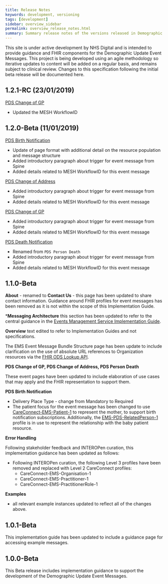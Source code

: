 ```yaml
---
title: Release Notes
keywords: development, versioning
tags: [development]
sidebar: overview_sidebar
permalink: overview_release_notes.html
summary: Summary release notes of the versions released in Demographic Update Event Messages Implementation Guide
---
```


This site is under active development by NHS Digital and is intended to provide guidance and FHIR components for the Demographic Update Event Messages. This project is being developed using an agile methodology so iterative updates to content will be added on a regular basis, and remains subject to clinical review. Changes to this specification following the initial beta release will be documented here.

## 1.2.1-RC (23/01/2019) ##

[PDS Change of GP](explore_pds_change_of_gp.html)
- Updated the MESH WorkflowID


## 1.2.0-Beta (11/01/2019) ##

[PDS Birth Notification](explore_pds_birth_notification.html)
- Update of page format with additional detail on the resource population and message structure
- Added introductory paragraph about trigger for event message from Spine
- Added details related to MESH WorkflowID for this event message

[PDS Change of Address](explore_pds_change_of_address.html)
- Added introductory paragraph about trigger for event message from Spine
- Added details related to MESH WorkflowID for this event message

[PDS Change of GP](explore_pds_change_of_gp.html)
- Added introductory paragraph about trigger for event message from Spine
- Added details related to MESH WorkflowID for this event message

[PDS Death Notification](explore_pds_death_notification.html)
- Renamed from `PDS Person Death`
- Added introductory paragraph about trigger for event message from Spine
- Added details related to MESH WorkflowID for this event message


## 1.1.0-Beta ##

**About** - renamed to **Contact Us** - this page has been updated to share contact information. Guidance around FHIR profiles for event messages has been removed as it is not within the scope of this Implementation Guide. 

***Messaging Architecture** this section has been updated to refer to the central guidance in the [Events Management Service Implementation Guide](https://developer.nhs.uk/apis/ems-beta/).

**Overview** text edited to refer to Implementation Guides and not specifications. 

The EMS Event Message Bundle Structure page has been update to include clarification on the use of absolute URL references to Organization resources via the [FHIR ODS Lookup API](https://developer.nhs.uk/apis/ods).

**PDS Change of GP, PDS Change of Address, PDS Person Death**

These event pages have been updated to include elaboration of use cases that may apply and the FHIR representation to support them.

**PDS Birth Notification**
- Delivery Place Type - change from Mandatory to Required
- The patient focus for the event message has been changed to use [CareConnect-EMS-Patient-1](https://fhir.nhs.uk/STU3/StructureDefinition/CareConnect-EMS-Patient-1) to represent the mother, to support birth notification subscriptions. Additionally, the [EMS-PDS-RelatedPerson-1](https://fhir.nhs.uk/STU3/StructureDefinition/EMS-PDS-RelatedPerson-1) profile is in use to represent the relationship with the baby patient resource.


**Error Handling**

Following stakeholder feedback and INTEROPen curation, this implementation guidance has been updated as follows:

- Following INTEROPen curation, the following Level 3 profiles have been removed and replaced with Level 2 CareConnect profiles:
	- CareConnect-EMS-Organisation-1
	- CareConnect-EMS-Practitioner-1
	- CareConnect-EMS-PractitionerRole-1

**Examples** 
- all relevant example instances updated to reflect all of the changes above.

## 1.0.1-Beta ##
This implementation guide has been updated to include a guidance page for accessing example messages.
 
## 1.0.0-Beta ##
This Beta release includes implementation guidance to support the development of the Demographic Update Event Messages.


